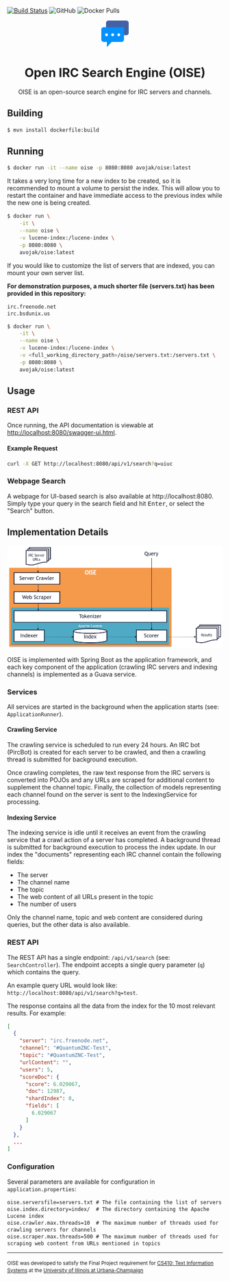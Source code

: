 [![Build Status](https://travis-ci.com/avojak/oise.svg?branch=master)](https://travis-ci.com/avojak/oise)
![GitHub](https://img.shields.io/github/license/avojak/oise)
![Docker Pulls](https://img.shields.io/docker/pulls/avojak/oise)

<p align="center">
  <img src="src/main/resources/static/chat.svg" height="64" width="64" alt="Icon" />
</p>
<h1 align="center">Open IRC Search Engine (OISE)</h1>

<p align="center">OISE is an open-source search engine for IRC servers and channels.</p>

## Building

```bash
$ mvn install dockerfile:build
```

## Running

```bash
$ docker run -it --name oise -p 8080:8080 avojak/oise:latest
```

It takes a very long time for a new index to be created, so it is recommended to mount a volume to persist the index.
This will allow you to restart the container and have immediate access to the previous index while the new one is being
created.

```bash
$ docker run \
    -it \
    --name oise \
    -v lucene-index:/lucene-index \
    -p 8080:8080 \
    avojak/oise:latest
```

If you would like to customize the list of servers that are indexed, you can mount your own server list.

**For demonstration purposes, a much shorter file (servers.txt) has been provided in this repository:**
```
irc.freenode.net
irc.bsdunix.us
```

```bash
$ docker run \
    -it \
    --name oise \
    -v lucene-index:/lucene-index \
    -v <full_working_directory_path>/oise/servers.txt:/servers.txt \
    -p 8080:8080 \
    avojak/oise:latest
```

## Usage

### REST API

Once running, the API documentation is viewable at [http://localhost:8080/swagger-ui.html](http://localhost:8080/swagger-ui.html).

#### Example Request

```bash
curl -X GET http://localhost:8080/api/v1/search?q=uiuc
```

### Webpage Search

A webpage for UI-based search is also available at http://localhost:8080. Simply type your query in the search field and
hit <kbd>Enter</kbd>, or select the "Search" button.

## Implementation Details

<img src="./assets/architecture.png" />

OISE is implemented with Spring Boot as the application framework, and each key component of the application (crawling 
IRC servers and indexing channels) is implemented as a Guava service.

### Services

All services are started in the background when the application starts (see: `ApplicationRunner`).

#### Crawling Service

The crawling service is scheduled to run every 24 hours. An IRC bot (PircBot) is created for each server to be crawled,
and then a crawling thread is submitted for background execution.

Once crawling completes, the raw text response from the IRC servers is converted into POJOs and any URLs are scraped for
additional content to supplement the channel topic. Finally, the collection of models representing each channel found on
the server is sent to the IndexingService for processing.

#### Indexing Service

The indexing service is idle until it receives an event from the crawling service that a crawl action of a server has 
completed. A background thread is submitted for background execution to process the index update. In our index the
"documents" representing each IRC channel contain the following fields:

- The server
- The channel name
- The topic
- The web content of all URLs present in the topic
- The number of users

Only the channel name, topic and web content are considered during queries, but the other data is also available.

### REST API

The REST API has a single endpoint: `/api/v1/search` (see: `SearchController`). The endpoint accepts a single query parameter (`q`) which contains the query.

An example query URL would look like: `http://localhost:8080/api/v1/search?q=test`.

The response contains all the data from the index for the 10 most relevant results. For example:

```json
[
  {
    "server": "irc.freenode.net",
    "channel": "#QuantumZNC-Test",
    "topic": "#QuantumZNC-Test",
    "urlContent": "",
    "users": 5,
    "scoreDoc": {
      "score": 6.029067,
      "doc": 12987,
      "shardIndex": 0,
      "fields": [
        6.029067
      ]
    }
  },
  ...
]
```

### Configuration

Several parameters are available for configuration in `application.properties`:

```properties
oise.serversfile=servers.txt # The file containing the list of servers
oise.index.directory=index/  # The directory containing the Apache Lucene index
oise.crawler.max.threads=10  # The maximum number of threads used for crawling servers for channels
oise.scraper.max.threads=500 # The maximum number of threads used for scraping web content from URLs mentioned in topics
```

<hr>

<small>OISE was developed to satisfy the Final Project requirement for [CS410: Text Information Systems](https://cs.illinois.edu/courses/profile/CS410) at the [University of Illinois at Urbana-Champaign](https://cs.illinois.edu/)</small>